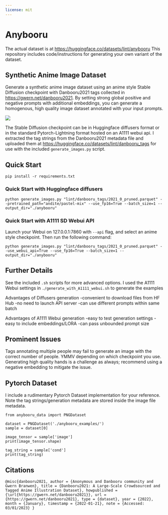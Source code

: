 ```yaml
---
license: mit
---
```


# Anybooru 

The actual dataset is at https://huggingface.co/datasets/lint/anybooru
This repository includes code/instructions for generating your own variant of the dataset.

## Synthetic Anime Image Dataset

Generate a synthetic anime image dataset using an anime style Stable Diffusion checkpoint with Danbooru2021 tags collected in https://gwern.net/danbooru2021. By setting strong global positive and negative prompts with additional embeddings, you can generate a homogenous, high quality image dataset annotated with your input prompts. 

![](./anybooru_examples/full_image_grid.png)

The Stable Diffusion checkpoint can be in Huggingface diffusers format or in the standard Pytorch-Lightning format hosted on an A1111 webui api. 
I extracted the tag strings from the Danbooru2021 metadata file and uploaded them at https://huggingface.co/datasets/lint/danbooru_tags for use with the included `generate_images.py` script.

## Quick Start

```
pip install -r requirements.txt
```

### Quick Start with Huggingface diffusers
```
python generate_images.py "lint/danbooru_tags/2021_0_pruned.parquet" --pretrained_path="andite/pastel-mix" --use_fp16=True --batch_size=1 --output_dir="./anybooru"
```

### Quick Start with A1111 SD Webui API
Launch your Webui on 127.0.0.1:7860 with `--api` flag, and select an anime style checkpoint. Then run the following command:
```
python generate_images.py "lint/danbooru_tags/2021_0_pruned.parquet" --use_webui_api=True --use_fp16=True --batch_size=1 --output_dir="./anybooru"
```

## Further Details

See the included `.sh` scripts for more advanced options. 
I used the A1111 Webui settings in `./generate_with_A1111_webui.sh` to generate the examples

Advantages of Diffusers generation
-convenient to download files from HF Hub
-no need to launch API server
-can use different prompts within same batch

Advantages of A1111 Webui generation
-easy to test generation settings
-easy to include embeddings/LORA
-can pass unbounded prompt size

## Prominent Issues

Tags annotating multiple people may fail to generate an image with the correct number of people. YMMV depending on which checkpoint you use.
Generating high quality hands is a challenge as always; recommend using a negative embedding to mitigate the issue. 

## Pytorch Dataset

I include a rudimentary Pytorch Dataset implementation for your reference. Note the tag strings/generation metadata are stored inside the image file metadata. 

```
from anybooru_data import PNGDataset

dataset = PNGDataset('./anybooru_examples/')
sample = dataset[0]

image_tensor = sample['image']
print(image_tensor.shape)

tag_string = sample['cond']
print(tag_string)

```

## Citations

```
@misc{danbooru2021, author = {Anonymous and Danbooru community and Gwern Branwen}, title = {Danbooru2021: A Large-Scale Crowdsourced and Tagged Anime Illustration Dataset}, howpublished = {\url{https://gwern.net/danbooru2021}}, url = {https://gwern.net/danbooru2021}, type = {dataset}, year = {2022}, month = {January}, timestamp = {2022-01-21}, note = {Accessed: 03/01/2023} }
```


